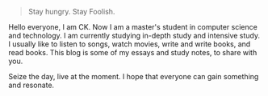 > Stay hungry. Stay Foolish. 

Hello everyone, I am CK. Now I am a master's student in computer science and technology. I am currently studying in-depth study and intensive study. I usually like to listen to songs, watch movies, write and write books, and read books. This blog is some of my essays and study notes, to share with you.

Seize the day, live at the moment. I hope that everyone can gain something and resonate.

